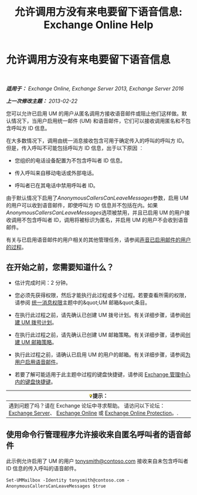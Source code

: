 ﻿---
title: '允许调用方没有来电要留下语音信息: Exchange Online Help'
TOCTitle: 允许调用方没有来电要留下语音信息
ms:assetid: 51367d98-e17c-4bcf-8b14-208bd1ac3af0
ms:mtpsurl: https://technet.microsoft.com/zh-cn/library/Bb232040(v=EXCHG.150)
ms:contentKeyID: 50490544
ms.date: 05/23/2018
mtps_version: v=EXCHG.150
ms.translationtype: MT
---

# 允许调用方没有来电要留下语音信息

 

_**适用于：** Exchange Online, Exchange Server 2013, Exchange Server 2016_

_**上一次修改主题：** 2013-02-22_

您可以允许已启用 UM 的用户从匿名调用方接收语音邮件或阻止他们这样做。默认情况下，当用户启用统一邮件 (UM) 和语音邮件，它们可以接收调用匿名和不包含呼叫方 ID 信息。

在大多数情况下，调用由统一消息接收包含可用于确定传入的呼叫的呼叫方 ID。但是，传入呼叫不可能包括呼叫方 ID 信息，出于以下原因 ︰

  - 您组织的电话设备配置为不包含呼叫者 ID 信息。

  - 传入呼叫来自移动电话或外部电话。

  - 呼叫者已在其电话中禁用呼叫者 ID。

由于默认情况下启用了*AnonymousCallersCanLeaveMessages*参数，启用 UM 的用户可以收到语音邮件，即使呼叫方 ID 信息并不包括在内。如果*AnonymousCallersCanLeaveMessages*选项被禁用，并且已启用 UM 的用户接收调用不包含呼叫者 ID，调用将被标识为匿名，并启用 UM 的用户不会收到语音邮件。

有关与已启用语音邮件的用户相关的其他管理任务，请参阅[声音已启用邮件的用户的过程](voice-mail-enabled-user-procedures-exchange-2013-help.md)。

## 在开始之前，您需要知道什么？

  - 估计完成时间：2 分钟。

  - 您必须先获得权限，然后才能执行此过程或多个过程。若要查看所需的权限，请参阅 [统一消息权限](unified-messaging-permissions-exchange-2013-help.md)主题中的\&quot;UM 邮箱\&quot;条目。

  - 在执行此过程之前，请先确认已创建 UM 拨号计划。有关详细步骤，请参阅[创建 UM 拨号计划](create-a-um-dial-plan-exchange-2013-help.md)。

  - 在执行此过程之前，请先确认已创建 UM 邮箱策略。有关详细步骤，请参阅[创建 UM 邮箱策略](create-a-um-mailbox-policy-exchange-2013-help.md)。

  - 执行此过程之前，请确认已启用 UM 的用户的邮箱。有关详细步骤，请参阅[为用户启用语音邮件](enable-a-user-for-voice-mail-exchange-2013-help.md)。

  - 若要了解可能适用于此主题中过程的键盘快捷键，请参阅 [Exchange 管理中心内的键盘快捷键](keyboard-shortcuts-in-the-exchange-admin-center-exchange-online-protection-help.md)。

<table>
<thead>
<tr class="header">
<th><img src="images/Bb124558.tip(EXCHG.150).gif" title="提示" alt="提示" />提示：</th>
</tr>
</thead>
<tbody>
<tr class="odd">
<td>遇到问题了吗？请在 Exchange 论坛中寻求帮助。 请访问以下论坛：<a href="https://go.microsoft.com/fwlink/p/?linkid=60612">Exchange Server</a>、 <a href="https://go.microsoft.com/fwlink/p/?linkid=267542">Exchange Online</a> 或 <a href="https://go.microsoft.com/fwlink/p/?linkid=285351">Exchange Online Protection</a>。.</td>
</tr>
</tbody>
</table>


## 使用命令行管理程序允许接收来自匿名呼叫者的语音邮件

此示例允许启用了 UM 的用户 tonysmith@contoso.com 接收来自未包含呼叫者 ID 信息的传入呼叫的语音邮件。

    Set-UMMailbox -Identity tonysmith@contoso.com -AnonymousCallersCanLeaveMessages $true


